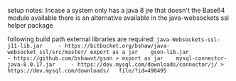 setup notes: 
Incase a system only has a java 8 jre that doesn't the Base64 module available there is an alternative available in the java-websockets ssl helper package

following build path external libraries are required:
``
java-Websockets-ssl-j11-lib.jar 	- https://bitbucket.org/bshaw/java-websocket_ssl/src/master/ export as a jar   
gson-lib.jar 						- https://github.com/bshawvt/gson > export as jar   
mysql-connector-java-8.0.17.jar 	- https://dev.mysql.com/downloads/connector/j/ > https://dev.mysql.com/downloads/   file/?id=490495  ``